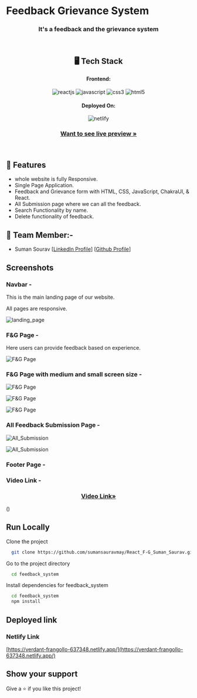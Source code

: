 # Feedback Grievance System

<h3 align="center">It's a feedback and the grievance system</h3>

<br/>

<h2 align="center">🖥️ Tech Stack</h2>

<h4 align="center">Frontend:</h4>
<p align="center">
  <img src="https://img.shields.io/badge/React (18.2.0)-20232A?style=for-the-badge&logo=react&logoColor=61DAFB" alt="reactjs" />
  <img src="https://img.shields.io/badge/JavaScript-323330?style=for-the-badge&logo=javascript&logoColor=F7DF1E" alt="javascript" />
  <img src="https://img.shields.io/badge/CSS3-1572B6?style=for-the-badge&logo=css3&logoColor=white" alt="css3" />
  <img src="https://img.shields.io/badge/HTML5-E34F26?style=for-the-badge&logo=html5&logoColor=white" alt="html5" />
</p>

<h4 align="center">Deployed On:</h4>

<p align="center">
  <img src="https://i.postimg.cc/sgTZd54P/netlify.jpg" alt="netlify" />
</p>

<h3 align="center"><a href="https://verdant-frangollo-637348.netlify.app/"><strong>Want to see live preview »</strong></a></h3>

<br/>

## 🚀 Features
-   whole website is fully Responsive.
-   Single Page Application.
-   Feedback and Grievance form with HTML, CSS, JavaScript, ChakraUI, & React.
-   All Submission page where we can all the feedback.
-   Search Functionality by name.
-   Delete functionality of feedback.



## 🚀 Team Member:-

-   Suman Sourav [[LinkedIn Profile](https://www.linkedin.com/in/suman-saurav-06896b231/)] [[Github Profile](https://github.com/sumansauravmay/)]


## Screenshots

### Navbar -

This is the main landing page of our website.

All pages are responsive.

![landing_page](https://i.postimg.cc/0Nbvm0p7/navbar.jpg)


### F&G Page -

Here users can provide feedback based on experience.
 
 ![F&G Page](https://i.postimg.cc/d0dWz7Fz/F-G.jpg)


### F&G Page with medium and small screen size -
 
 ![F&G Page](https://i.postimg.cc/Y9HXkpqj/medium-and-small-screen-F-g.jpg)

 ![F&G Page](https://i.postimg.cc/KvHJj7v6/F-G-m-s-2.jpg)

  ![F&G Page](https://i.postimg.cc/tg0ktX6D/F-G-m-g3.jpg)
 

### All Feedback Submission Page -

![All_Submission](https://i.postimg.cc/QCP18bkS/All-Submission.jpg)

![All_Submission](https://i.postimg.cc/Gh8vMWdf/allsubmission2.jpg)


### Footer Page -
 


### Video Link -

<h3 align="center"><a href=""><strong>Video Link»</strong></a></h3>

()

## Run Locally

Clone the project

```bash
  git clone https://github.com/sumansauravmay/React_F-G_Suman_Saurav.git
```

Go to the project directory

```bash
  cd feedback_system

```

Install dependencies for feedback_system

```bash
  cd feedback_system
  npm install
```


## Deployed link

### Netlify Link

[https://verdant-frangollo-637348.netlify.app/](https://verdant-frangollo-637348.netlify.app/)



## Show your support

Give a ⭐️ if you like this project!



